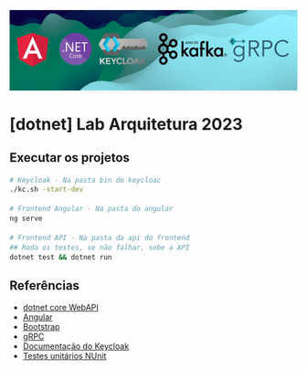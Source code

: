 ![alt text](./doc/label.png)
# [dotnet] Lab Arquitetura 2023

## Executar os projetos
```bash
# Keycloak - Na pasta bin do keycloac
./kc.sh -start-dev

# Frontend Angular - Na pasta do angular
ng serve

# Frontend API - Na pasta da api do frontend
## Roda os testes, se não falhar, sobe a API
dotnet test && dotnet run
```

## Referências
- [dotnet core WebAPI](https://learn.microsoft.com/en-us/aspnet/core/web-api/?WT.mc_id=dotnet-35129-website&view=aspnetcore-7.0)
- [Angular](https://angular.io/)
- [Bootstrap](https://getbootstrap.com/docs/5.3/getting-started/introduction/)
- [gRPC](https://grpc.io/)
- [Documentação do Keycloak](https://www.keycloak.org/docs)
- [Testes unitários NUnit](https://www.devmedia.com.br/teste-unitario-com-nunit/41236)